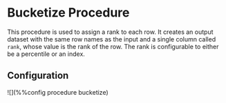 # Bucketize Procedure

This procedure is used to assign a rank to each row. It creates an output
dataset with the same row names as the input and a single column called `rank`,
whose value is the rank of the row. The rank is configurable to either be a
percentile or an index.

## Configuration

![](%%config procedure bucketize)
